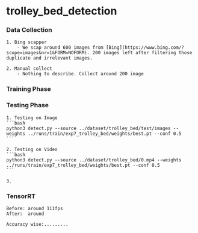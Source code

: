 # trolley_bed_detection

### Data Collection
    1. Bing scapper
        - We scap around 600 images from [Bing](https://www.bing.com/?scope=images&nr=1&FORM=NOFORM). 200 images left after filtering those duplicate and irrelevant images.

    2. Manual collect
        - Nothing to describe. Collect around 200 image

### Training Phase
    

### Testing Phase
    1. Testing on Image
    ```bash
    python3 detect.py --source ../dataset/trolley_bed/test/images --weights ../runs/train/exp7_trolley_bed/weights/best.pt --conf 0.5
    ```

    2. Testing on Video
    ```bash
    python3 detect.py --source ../dataset/trolley_bed/0.mp4 --weights ../runs/train/exp7_trolley_bed/weights/best.pt --conf 0.5
    ```

    3. 

### TensorRT
    Before: around 111fps
    After:  around 

    Accuracy wise:.........
